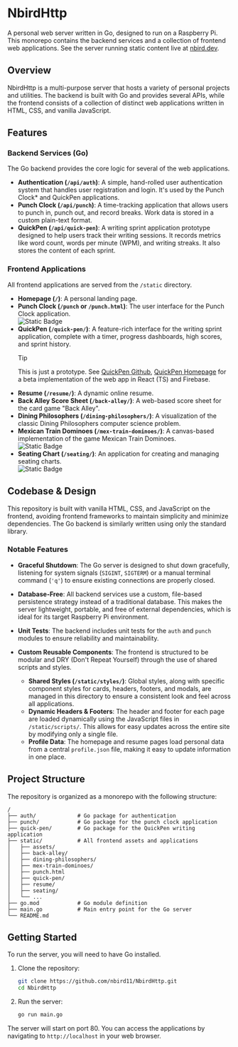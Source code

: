 # NbirdHttp

A personal web server written in Go, designed to run on a Raspberry Pi. This monorepo contains the backend services and a collection of frontend web applications. See the server running static content live at [nbird.dev](https://nbird.dev/).

## Overview

NbirdHttp is a multi-purpose server that hosts a variety of personal projects and utilities. The backend is built with Go and provides several APIs, while the frontend consists of a collection of distinct web applications written in HTML, CSS, and vanilla JavaScript.

## Features

### Backend Services (Go)

The Go backend provides the core logic for several of the web applications.

- **Authentication (`/api/auth`)**: A simple, hand-rolled user authentication system that handles user registration and login. It's used by the Punch Clock\* and QuickPen applications.
- **Punch Clock (`/api/punch`)**: A time-tracking application that allows users to punch in, punch out, and record breaks. Work data is stored in a custom plain-text format.
- **QuickPen (`/api/quick-pen`)**: A writing sprint application prototype designed to help users track their writing sessions. It records metrics like word count, words per minute (WPM), and writing streaks. It also stores the content of each sprint.

### Frontend Applications

All frontend applications are served from the `/static` directory.

- **Homepage (`/`)**: A personal landing page.
- **Punch Clock (`/punch` or `/punch.html`)**: The user interface for the Punch Clock application.  
    ![Static Badge](https://img.shields.io/badge/Under_Construction-goldenrod)
- **QuickPen (`/quick-pen/`)**: A feature-rich interface for the writing sprint application, complete with a timer, progress dashboards, high scores, and sprint history.
  > [!TIP]
  > This is just a prototype. See [QuickPen Github](https://github.com/nbird11/quickpen), [QuickPen Homepage](https://quickpen.web.app/) for a beta implementation of the web app in React (TS) and Firebase.
- **Resume (`/resume/`)**: A dynamic online resume.
- **Back Alley Score Sheet (`/back-alley/`)**: A web-based score sheet for the card game "Back Alley".
- **Dining Philosophers (`/dining-philosophers/`)**: A visualization of the classic Dining Philosophers computer science problem.
- **Mexican Train Dominoes (`/mex-train-dominoes/`)**: A canvas-based implementation of the game Mexican Train Dominoes.  
    ![Static Badge](https://img.shields.io/badge/Under_Construction-goldenrod)
- **Seating Chart (`/seating/`)**: An application for creating and managing seating charts.  
    ![Static Badge](https://img.shields.io/badge/Under_Construction-goldenrod)

## Codebase & Design

This repository is built with vanilla HTML, CSS, and JavaScript on the frontend, avoiding frontend frameworks to maintain simplicity and minimize dependencies. The Go backend is similarly written using only the standard library.

### Notable Features

- **Graceful Shutdown**: The Go server is designed to shut down gracefully, listening for system signals (`SIGINT`, `SIGTERM`) or a manual terminal command (`'q'`) to ensure existing connections are properly closed.
- **Database-Free**: All backend services use a custom, file-based persistence strategy instead of a traditional database. This makes the server lightweight, portable, and free of external dependencies, which is ideal for its target Raspberry Pi environment.
- **Unit Tests**: The backend includes unit tests for the `auth` and `punch` modules to ensure reliability and maintainability.

- **Custom Reusable Components**: The frontend is structured to be modular and DRY (Don't Repeat Yourself) through the use of shared scripts and styles.
  - **Shared Styles (`/static/styles/`)**: Global styles, along with specific component styles for cards, headers, footers, and modals, are managed in this directory to ensure a consistent look and feel across all applications.
  - **Dynamic Headers & Footers**: The header and footer for each page are loaded dynamically using the JavaScript files in `/static/scripts/`. This allows for easy updates across the entire site by modifying only a single file.
  - **Profile Data**: The homepage and resume pages load personal data from a central `profile.json` file, making it easy to update information in one place.

## Project Structure

The repository is organized as a monorepo with the following structure:

```plaintext
/
├── auth/             # Go package for authentication
├── punch/            # Go package for the punch clock application
├── quick-pen/        # Go package for the QuickPen writing application
├── static/           # All frontend assets and applications
│   ├── assets/
│   ├── back-alley/
│   ├── dining-philosophers/
│   ├── mex-train-dominoes/
│   ├── punch.html
│   ├── quick-pen/
│   ├── resume/
│   ├── seating/
│   └── ...
├── go.mod            # Go module definition
├── main.go           # Main entry point for the Go server
└── README.md
```

## Getting Started

To run the server, you will need to have Go installed.

1. Clone the repository:

   ```bash
   git clone https://github.com/nbird11/NbirdHttp.git
   cd NbirdHttp
   ```

2. Run the server:

   ```bash
   go run main.go
   ```

The server will start on port 80. You can access the applications by navigating to `http://localhost` in your web browser.
